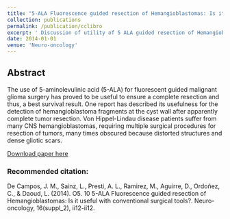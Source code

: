 ```yaml
---
title: "5-ALA Fluorescence guided resection of Hemangioblastomas: Is it useful with conventional surgical tools?"
collection: publications
permalink: /publication/cclibro
excerpt: ' Discussion of utility of 5 ALA guided resection of Hemangioblastomas'
date: 2014-01-01
venue: 'Neuro-oncology'
---
```

## Abstract
The use of 5-aminolevulinic acid (5-ALA) for fluorescent guided malignant glioma surgery has proved to be useful to ensure a complete resection and thus, a best survival result. One report has described its usefulness for the detection of hemangioblastoma fragments at the cyst wall after apparently complete tumor resection. Von Hippel-Lindau disease patients suffer from many CNS hemangioblastomas, requiring multiple surgical procedures for resection of tumors, many times obscured because distorted structures and dense gliotic scars.

[Download paper here](https://www.researchgate.net/publication/285477238_O510_5-ALA_FLUORESCENCE_GUIDED_RESECTION_OF_HEMANGIOBLASTOMAS_-_IS_IT_USEFUL_WITH_CONVENTIONAL_SURGICAL_TOOLS)

### Recommended citation: 
De Campos, J. M., Sainz, L., Presti, A. L., Ramirez, M., Aguirre, D., Ordoñez, C., & Daoud, L. (2014). O5. 10 5-ALA Fluorescence guided resection of Hemangioblastomas: Is it useful with conventional surgical tools?. Neuro-oncology, 16(suppl_2), ii12-ii12.
